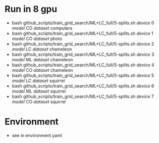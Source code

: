 # Run in 8 gpu
* bash github_scripts/train_grid_search/ML+LC_full/5-splits.sh _device_ 0 _model_ CO _dataset_ computers
* bash github_scripts/train_grid_search/ML+LC_full/5-splits.sh _device_ 1 _model_ CO _dataset_ photo
* bash github_scripts/train_grid_search/ML+LC_full/5-splits.sh _device_ 2 _model_ LC _dataset_ chameleon
* bash github_scripts/train_grid_search/ML+LC_full/5-splits.sh _device_ 3 _model_ ML _dataset_ chameleon
* bash github_scripts/train_grid_search/ML+LC_full/5-splits.sh _device_ 4 _model_ CO _dataset_ chameleon
* bash github_scripts/train_grid_search/ML+LC_full/5-splits.sh _device_ 5 _model_ LC _dataset_ squirrel
* bash github_scripts/train_grid_search/ML+LC_full/5-splits.sh _device_ 6 _model_ ML _dataset_ squirrel
* bash github_scripts/train_grid_search/ML+LC_full/5-splits.sh _device_ 7 _model_ CO _dataset_ squirrel
# Environment
* see in environment.yaml
